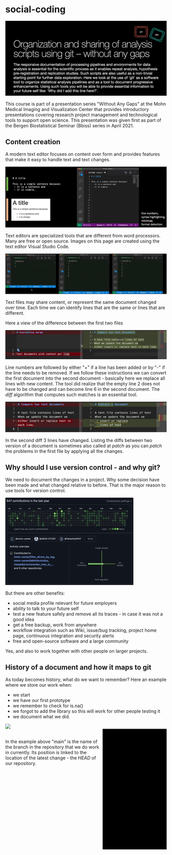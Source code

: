 # social-coding

![Announcement](images/announcement.jpg)

This course is part of a presentation series "Without Any Gaps" at the Mohn Medical Imaging and Visualization Center that provides introductory presentations covering research project management and technological tools to support open science. This presentation was given first as part of the Bergen Biostatistical Seminar (Bbiss) series in April 2021.

## Content creation

A modern text editor focuses on content over form and provides features that make it easy to handle text and text changes.

![Content creation](images/content_creation.jpg)

Text editors are specialized tools that are different from word processors. Many are free or open source. Images on this page are created using the text editor Visual Studio Code.

![Text files](images/text_files.gif)

Text files may share content, or represent the same document changed over time. Each time we can identify lines that are the same or lines that are different.

Here a view of the difference between the first two files

![Different between file 1 and file 2](images/diff1.jpg)

Line numbers are followed by either "+" if a line has been added or by "-" if the line needs to be removed. If we follow these instructions we can convert the first document into the second document - basically here we replace all lines with new content. The tool did realize that the empty line 2 does not have to be changed and can become line 6 in the second document. The *diff* algorithm that computes such matches is an essential tool.

![Different between file 2 and file 3](images/diff2.jpg)

In the second diff 3 lines have changed. Listing the diffs between two version of a document is sometimes also called at *patch* as you can *patch* the problems in the first file by applying all the changes.

## Why should I use version control - and why git?

We need to document the changes in a project. Why some decision have been made and what changed relative to before. That is the major reason to use tools for version control. 

![Contributions as social media posts](images/social_media.jpg)

But there are other benefits:
 - social media profile relevant for future employers
 - ability to talk to your future self
 - test a new feature safely and remove all its traces - in case it was not a good idea
 - get a free backup, work from anywhere
 - workflow integration such as Wiki, issue/bug tracking, project home page, continuous integration and security alerts
 - free and open-source software and a large community

Yes, and also to work together with other people on larger projects.

## History of a document and how it maps to git

As today becomes history, what do we want to remember? Here an example where we store our work when:
 - we start
 - we have our first prototype
 - we remember to check for is.na()
 - we forgot to add the library so this will work for other people testing it
 - we document what we did.


<img src="https://github.com/HelseVestRHF/social-coding/blob/main/images/intro-stat.gif?raw=true" width=400 align=left>
<img src="https://github.com/HelseVestRHF/social-coding/blob/main/images/progress.gif?raw=true" width=200 align=right>

<span>&nbsp;</span>

In the example above "main" is the name of the branch in the repository that we do work in currently. Its position is linked to the location of the latest change - the *HEAD* of our repository.
